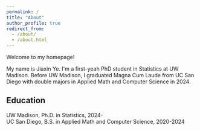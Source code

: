```yaml
---
permalink: /
title: "About"
author_profile: true
redirect_from: 
  - /about/
  - /about.html
---
```

Welcome to my homepage!

My name is Jiaxin Ye. I'm a first-yeah PhD student in Statistics at UW Madison. Before UW Madison, I graduated Magna Cum Laude from UC San Diego with double majors in Applied Math and Computer Science in 2024.


## Education
UW Madison, Ph.D. in Statistics, 2024-<br>
UC San Diego, B.S. in Applied Math and Computer Science, 2020-2024
